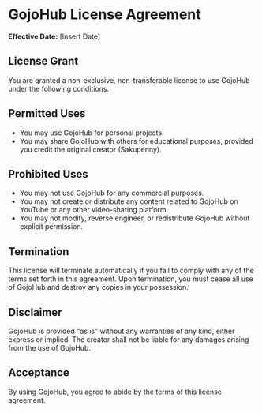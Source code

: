 # GojoHub License Agreement

**Effective Date:** [Insert Date]

## License Grant

You are granted a non-exclusive, non-transferable license to use GojoHub under the following conditions.

## Permitted Uses

- You may use GojoHub for personal projects.
- You may share GojoHub with others for educational purposes, provided you credit the original creator (Sakupenny).

## Prohibited Uses

- You may not use GojoHub for any commercial purposes.
- You may not create or distribute any content related to GojoHub on YouTube or any other video-sharing platform.
- You may not modify, reverse engineer, or redistribute GojoHub without explicit permission.

## Termination

This license will terminate automatically if you fail to comply with any of the terms set forth in this agreement. Upon termination, you must cease all use of GojoHub and destroy any copies in your possession.

## Disclaimer

GojoHub is provided "as is" without any warranties of any kind, either express or implied. The creator shall not be liable for any damages arising from the use of GojoHub.

## Acceptance

By using GojoHub, you agree to abide by the terms of this license agreement.
